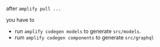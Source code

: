 
after `amplify pull ...`

you have to

* run `amplify codegen models` to generate `src/models`.
* rum `amplify codegen components` to generate `src/graphql`
